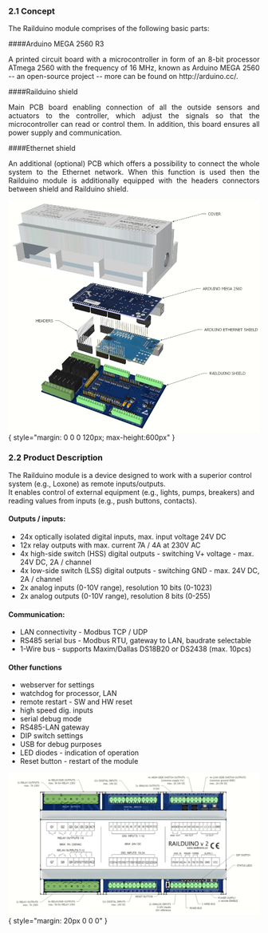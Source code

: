 ### 2.1 Concept
The Railduino module comprises of the following basic parts:

####Arduino MEGA 2560 R3
<p style="text-align: justify;">
A printed circuit board with a microcontroller in form of an 8-bit processor ATmega 2560 with the 
frequency of 16 MHz, known as Arduino MEGA 2560 -- an open-source project -- more can be found on http://arduino.cc/.
</p>

####Railduino shield
<p style="text-align: justify;">
Main PCB board enabling connection of all the outside sensors and actuators to the controller, which adjust the signals so that the microcontroller can read or control them.
In addition, this board ensures all power supply and communication.
</p>

####Ethernet shield
<p style="text-align: justify;">
An additional (optional) PCB which offers a possibility to connect the whole system to the Ethernet network.
When this function is used then the Railduino module is additionally equipped with the headers connectors between shield and Railduino shield.
</p>

![](media/Railduino_chunked.jpg){ style="margin: 0 0 0 120px; max-height:600px" }

### 2.2 Product Description

The Railduino module is a device designed to work with a superior control system (e.g., Loxone) as remote inputs/outputs.  
It enables control of external equipment (e.g., lights, pumps, breakers) and reading values from inputs (e.g., push buttons, contacts).

#### Outputs / inputs:  
- 24x optically isolated digital inputs, max. input voltage 24V DC
- 12x relay outputs with max. current 7A / 4A at 230V AC
- 4x high-side switch (HSS) digital outputs - switching V+ voltage - max. 24V DC, 2A / channel
- 4x low-side switch (LSS) digital outputs - switching GND - max. 24V DC, 2A / channel
- 2x analog inputs (0-10V range), resolution 10 bits (0-1023) 
- 2x analog outputs (0-10V range), resolution 8 bits (0-255)

#### Communication:  
- LAN connectivity - Modbus TCP / UDP
- RS485 serial bus - Modbus RTU, gateway to LAN, baudrate selectable
- 1-Wire bus - supports Maxim/Dallas DS18B20 or DS2438 (max. 10pcs)

#### Other functions
- webserver for settings
- watchdog for processor, LAN
- remote restart - SW and HW reset
- high speed dig. inputs
- serial debug mode
- RS485-LAN gateway
- DIP switch settings
- USB for debug purposes
- LED diodes - indication of operation
- Reset button - restart of the module

![](media/description.jpeg){ style="margin: 20px 0 0 0" }